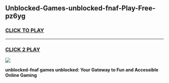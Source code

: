 
## Unblocked-Games-unblocked-fnaf-Play-Free-pz6yg
<h3>
<a href="https://premium76.site?title=unblocked-fnaf&ref=23A">CLICK TO PLAY</a></h3>
<hr>

<h3>
<a href="https://premium76.site?title=unblocked-fnaf&ref=23A">CLICK 2 PLAY</a>
  
</h3>

<a href="https://premium76.site?title=unblocked-fnaf&ref=23A"><img src="https://clearcache.store/games.png"></a>


**unblocked-fnaf games unblocked: Your Gateway to Fun and Accessible Online Gaming**
